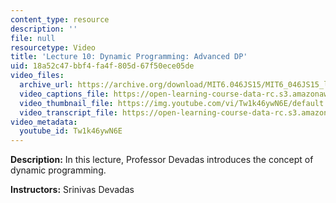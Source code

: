 ```yaml
---
content_type: resource
description: ''
file: null
resourcetype: Video
title: 'Lecture 10: Dynamic Programming: Advanced DP'
uid: 18a52c47-bbf4-fa4f-805d-67f50ece05de
video_files:
  archive_url: https://archive.org/download/MIT6.046JS15/MIT6_046JS15_lec10_300k.mp4
  video_captions_file: https://open-learning-course-data-rc.s3.amazonaws.com/6-046j-design-and-analysis-of-algorithms-spring-2015/6d8efa24d8bc5679a28ae6924f42a016_Tw1k46ywN6E.vtt
  video_thumbnail_file: https://img.youtube.com/vi/Tw1k46ywN6E/default.jpg
  video_transcript_file: https://open-learning-course-data-rc.s3.amazonaws.com/6-046j-design-and-analysis-of-algorithms-spring-2015/828e034d5ace10df79e57397124684ca_Tw1k46ywN6E.pdf
video_metadata:
  youtube_id: Tw1k46ywN6E
---
```


**Description:** In this lecture, Professor Devadas introduces the concept of dynamic programming.

**Instructors:** Srinivas Devadas